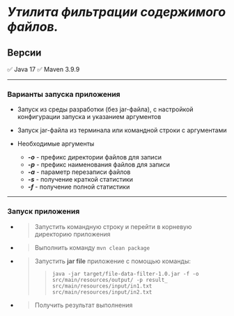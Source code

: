 
# ___Утилита фильтрации содержимого файлов.___

## Версии
✅ Java 17
✅ Maven 3.9.9

___

### Варианты запуска приложения
* Запуск из среды разработки (без jar-файла), с настройкой конфигурации запуска и указанием аргументов
* Запуск jar-файла из терминала или командной строки с аргументами


* Необходимые аргументы
  + ___-o___ - префикс директории файлов для записи
  + ___-p___ - префикс наименования файлов для записи
  + ___-a___ - параметр перезаписи файлов
  + ___-s___ - получение краткой статистики
  + ___-f___ - получение полной статистики

___

### Запуск приложения
* > Запустить командную строку и перейти в корневую директорию приложения
* > Выполнить команду `mvn clean package`
* > Запустить __jar file__ приложение с помощью команды: 
  >> `java -jar target/file-data-filter-1.0.jar -f -o src/main/resources/output/ -p result_ 
  > src/main/resources/input/in1.txt src/main/resources/input/in2.txt`
* > Получить результат выполнения
